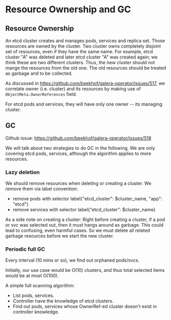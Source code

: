 # Resource Ownership and GC

## Resource Ownership

An etcd cluster creates and manages pods, services and replica set. Those resources are owned by the cluster.
Two cluster owns completely disjoint set of resources, even if they have the same name.
For example, etcd cluster "A" was deleted and later etcd cluster "A" was created again; we think these are two different clusters.
Thus, the new cluster should not mange the resources from the old one. The old resources should be treated as garbage and to be collected.

As discussed in https://github.com/beekhof/galera-operator/issues/517,
we correlate owner (i.e. cluster) and its resources by making use of `ObjectMeta.OwnerReferences` field.

For etcd pods and services, they will have only one owner -- its managing cluster.

## GC

Github issue: https://github.com/beekhof/galera-operator/issues/518

We will talk about two strategies to do GC in the following.
We are only covering etcd pods, services, although the algorithm applies to more resources.

### Lazy deletion

We should remove resources when deleting or creating a cluster.
We remove them via label convention:
- remove pods with selector label{"etcd_cluster": $cluster_name, "app": "etcd"}
- remove services with selector label{"etcd_cluster": $cluster_name}

As a side note on creating a cluster:
Right before creating a cluster, if a pod or svc was selected out, then it must hangs around as garbage.
This could lead to confusing, even harmful cases.
So we must delete all related garbage resources before we start the new cluster.


### Periodic full GC

Every interval (10 mins or so), we find out orphaned pods/svcs.

Initially, our use case would be O(10) clusters, and thus total selected items would be at most O(100).

A simple full scanning algorithm:
- List pods, services.
- Controller have the knowledge of etcd clusters.
- Find out pods, services whose OwnerRef-ed cluster doesn't exist in controller knowledge.
